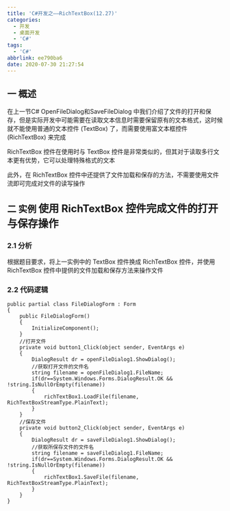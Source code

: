 ```yaml
---
title: 'C#开发之——RichTextBox(12.27)'
categories:
  - 开发
  - 桌面开发
  - 'C#'
tags:
  - 'C#'
abbrlink: ee790ba6
date: 2020-07-30 21:27:54
---
```

## 一 概述

 在上一节C# OpenFileDialog和SaveFileDialog 中我们介绍了文件的打开和保存，但是实际开发中可能需要在读取文本信息时需要保留原有的文本格式，这时候就不能使用普通的文本控件 (TextBox) 了，而需要使用富文本框控件 (RichTextBox) 来完成   

<!--more-->

 RichTextBox 控件在使用时与 TextBox 控件是非常类似的，但其对于读取多行文本更有优势，它可以处理特殊格式的文本 

 此外，在 RichTextBox 控件中还提供了文件加载和保存的方法，不需要使用文件流即可完成对文件的读写操作 

## 二 实例 <font size=5> 使用 RichTextBox 控件完成文件的打开与保存操作 </font>

### 2.1 分析

 根据题目要求，将上一实例中的 TextBox 控件换成 RichTextBox 控件，并使用 RichTextBox 控件中提供的文件加载和保存方法来操作文件 

### 2.2 代码逻辑

```
public partial class FileDialogForm : Form
{
    public FileDialogForm()
    {
        InitializeComponent();
    }
    //打开文件
    private void button1_Click(object sender, EventArgs e)
    {
        DialogResult dr = openFileDialog1.ShowDialog();
        //获取打开文件的文件名
        string filename = openFileDialog1.FileName;
        if(dr==System.Windows.Forms.DialogResult.OK && !string.IsNullOrEmpty(filename))
        {
            richTextBox1.LoadFile(filename, RichTextBoxStreamType.PlainText);
        }
    }
    //保存文件
    private void button2_Click(object sender, EventArgs e)
    {
        DialogResult dr = saveFileDialog1.ShowDialog();
        //获取所保存文件的文件名
        string filename = saveFileDialog1.FileName;
        if(dr==System.Windows.Forms.DialogResult.OK && !string.IsNullOrEmpty(filename))
        {
            richTextBox1.SaveFile(filename, RichTextBoxStreamType.PlainText);
        }
    }
}
```